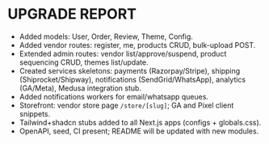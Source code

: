 # UPGRADE REPORT

- Added models: User, Order, Review, Theme, Config.
- Added vendor routes: register, me, products CRUD, bulk-upload POST.
- Extended admin routes: vendor list/approve/suspend, product sequencing CRUD, themes list/update.
- Created services skeletons: payments (Razorpay/Stripe), shipping (Shiprocket/Shipway), notifications (SendGrid/WhatsApp), analytics (GA/Meta), Medusa integration stub.
- Added notifications workers for email/whatsapp queues.
- Storefront: vendor store page `/store/[slug]`; GA and Pixel client snippets.
- Tailwind+shadcn stubs added to all Next.js apps (configs + globals.css).
- OpenAPI, seed, CI present; README will be updated with new modules.
